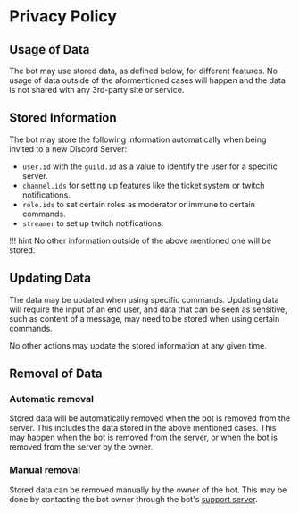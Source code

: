 # Privacy Policy

## Usage of Data

The bot may use stored data, as defined below, for different features. No usage of data outside of the aformentioned cases will happen and the data is not shared with any 3rd-party site or service.

## Stored Information
The bot may store the following information automatically when being invited to a new Discord Server:

* `user.id` with the `guild.id` as a value to identify the user for a specific server.
* `channel.ids` for setting up features like the ticket system or twitch notifications.
* `role.ids` to set certain roles as moderator or immune to certain commands.
* `streamer` to set up twitch notifications.

!!! hint
    No other information outside of the above mentioned one will be stored.

## Updating Data
The data may be updated when using specific commands.
Updating data will require the input of an end user, and data that can be seen as sensitive, such as content of a message, may need to be stored when using certain commands.

No other actions may update the stored information at any given time.

## Removal of Data

### Automatic removal
Stored data will be automatically removed when the bot is removed from the server. This includes the data stored in the above mentioned cases. This may happen when the bot is removed from the server, or when the bot is removed from the server by the owner.

### Manual removal
Stored data can be removed manually by the owner of the bot. This may be done by contacting the bot owner through the bot's [support server](https://discord.gg/V4SGzSwYyt).